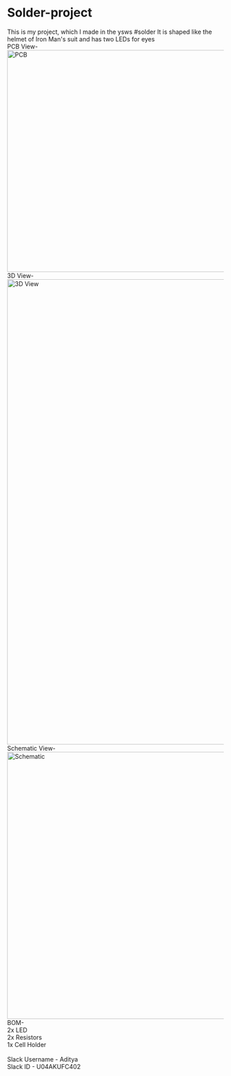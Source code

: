 # Solder-project
This is my project, which I made in the ysws #solder
It is shaped like the helmet of Iron Man's suit and has two LEDs for eyes
<br>
PCB View- <br>
<img width="515" alt="PCB" src="https://github.com/user-attachments/assets/b41db453-433b-4a26-8500-715f08cc8d89" />
<br>
3D View- <br>
<img width="1080" alt="3D View" src="https://github.com/user-attachments/assets/93b816d6-3e45-4ba9-8c61-2b1a316f349c" />
Schematic View- <br>
<img width="620" alt="Schematic" src="https://github.com/user-attachments/assets/cb03b0de-a667-42b1-a791-69c7ec757203" />
<br>
BOM- <br>
2x LED <br>
2x Resistors <br>
1x Cell Holder <br>
<br>
Slack Username - Aditya <br>
Slack ID - U04AKUFC402 <br>
